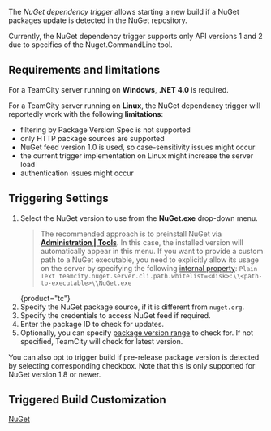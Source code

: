 [//]: # (title: NuGet Dependency Trigger)
[//]: # (auxiliary-id: NuGet Dependency Trigger)

The _NuGet dependency trigger_ allows starting a new build if a NuGet packages update is detected in the NuGet repository.

<note>

Currently, the NuGet dependency trigger supports only API versions 1 and 2 due to specifics of the Nuget.CommandLine tool.

</note>

## Requirements and limitations

For a TeamCity server running on __Windows__, __.NET 4.0__ is required.

For a TeamCity server running on __Linux__, the NuGet dependency trigger will reportedly work with the following __limitations__:
* filtering by Package Version Spec is not supported
* only HTTP package sources are supported
* NuGet feed version 1.0 is used, so case-sensitivity issues might occur
* the current trigger implementation on Linux might increase the server load
* authentication issues might occur

<anchor name="Configuring+NuGet+Dependency+Trigger"/>

## Triggering Settings

1. Select the NuGet version to use from the __NuGet.exe__ drop-down menu.
   >The recommended approach is to preinstall NuGet via __[Administration | Tools](nuget.md#Installing+NuGet+to+TeamCity+agents)__. In this case, the installed version will automatically appear in this menu. If you want to provide a custom path to a NuGet executable, you need to explicitly allow its usage on the server by specifying the following [internal property](server-startup-properties.md#TeamCity+Internal+Properties):
       ```Plain Text
       teamcity.nuget.server.cli.path.whitelist=<disk>:\\<path-to-executable>\\NuGet.exe
       ```
   > 
   {product="tc"}
2. Specify the NuGet package source, if it is different from `nuget.org`.
3. Specify the credentials to access NuGet feed if required.
4. Enter the package ID to check for updates.
5. Optionally, you can specify [package version range](https://docs.microsoft.com/en-us/nuget/reference/package-versioning#version-ranges-and-wildcards) to check for. If not specified, TeamCity will check for latest version.

You can also opt to trigger build if pre-release package version is detected by selecting corresponding checkbox. Note that this is only supported for NuGet version 1.8 or newer.

## Triggered Build Customization

<include from="configuring-vcs-triggers.md" element-id="triggered-build-customization"/>

 <seealso>
        <category ref="admin-guide">
            <a href="nuget.md">NuGet</a>
        </category>
</seealso>

